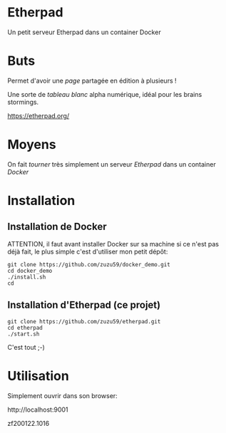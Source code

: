 # Etherpad
Un petit serveur Etherpad dans un container Docker

# Buts

Permet d'avoir une *page* partagée en édition à plusieurs !

Une sorte de *tableau blanc* alpha numérique, idéal pour les brains stormings.

https://etherpad.org/


# Moyens
On fait *tourner* très simplement un serveur *Etherpad* dans un container *Docker*


# Installation

## Installation de Docker
ATTENTION, il faut avant installer Docker sur sa machine si ce n'est pas déjà fait, le plus simple c'est d'utiliser mon petit dépôt:

```
git clone https://github.com/zuzu59/docker_demo.git
cd docker_demo
./install.sh
cd
```

## Installation d'Etherpad (ce projet)

```
git clone https://github.com/zuzu59/etherpad.git
cd etherpad
./start.sh
```

C'est tout ;-)


# Utilisation

Simplement ouvrir dans son browser:

http://localhost:9001


zf200122.1016



